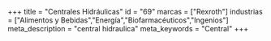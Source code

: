 +++
title = "Centrales Hidráulicas"
id = "69"
marcas = ["Rexroth"]
industrias = ["Alimentos y Bebidas","Energía","Biofarmacéuticos","Ingenios"]
meta_description = "central hidraulica"
meta_keywords = "Central"
+++
